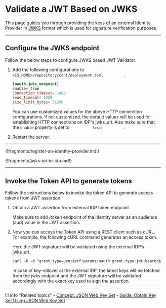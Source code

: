 # Validate a JWT Based on JWKS

This page guides you through providing the keys of an external Identity Provider in [JWKS](../../../references/concepts/authentication/jwks)
format which is used for signature verification purposes.

----

## Configure the JWKS endpoint

Follow the below steps to configure JWKS based JWT Validator.

1.  Add the following configurations to
    `           <IS_HOME>/repository/conf/deployment.toml          `
    .

    ``` toml
    [oauth.jwks_endpoint]
    enable= true
    connection_timeout= 1000
    read_timeout= 1000
    size_limit_bytes= 51200
    ```

    You can use customized values for the above HTTP connection
    configurations. If not customized, the default values will be used
    for establishing HTTP connections on IDP's jwks\_uri. Also make sure
    that the `enable` property is set to `           true          ` .

2.  Restart the server.

----


{!fragments/register-an-identity-provider.md!}

{!fragments/jwks-uri-in-idp.md!}

----

## Invoke the Token API to generate tokens

Follow the instructions below to invoke the token API to generate access
tokens from JWT assertion.

1.  Obtain a JWT assertion from external IDP token endpoint. 

     Make sure to add /token endpoint of the identity server as an audience (aud)
    value in the JWT assertion. 

2.  Now you can access the Token API using a REST client such as cURL.
    For example, the following cURL command generates an access token.
    
    Here the JWT signature will be validated using the external IDP’s
    jwks\_uri.

    ``` xml
    curl -k -d "grant_type=urn:ietf:params:oauth:grant-type:jwt-bearer&assertion=<jwt_assertion>&scope=openid" -H "Authorization: Basic <Base64 encoded consumer key:consumer secret>" -H "Content-Type: application/x-www-form-urlencoded" https://<IS_HOST>:<IS_PORT>/oauth2/token
    ```

    In case of key-rollover at the external IDP, the latest keys will be
    fetched from the jwks endpoint and the JWT signature will be
    validated accordingly with the exact key used to sign the assertion.

----

!!! info "Related topics"
    - [Concept: JSON Web Key Set](../../../references/concepts/authentication/jwks/)
    - [Guide: Obtain Key Set Using JSON Web Key Set](../using-jwks)